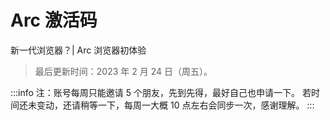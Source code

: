 # Arc 激活码

新一代浏览器？| Arc 浏览器初体验

<CustomLink title="hey, here’s an invite to Arc, the browser I was telling you about!" href="https://arc.net/gift/79d47d60" />

> 最后更新时间：2023 年 2 月 24 日（周五）。

:::info
注：账号每周只能邀请 5 个朋友，先到先得，最好自己也申请一下。
若时间还未变动，还请稍等一下，每周一大概 10 点左右会同步一次，感谢理解。
:::
